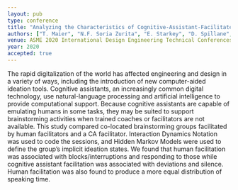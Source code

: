 ```yaml
---
layout: pub
type: conference
title: "Analyzing the Characteristics of Cognitive-Assistant-Facilitated Ideation Groups"
authors: ["T. Maier", "N.F. Soria Zurita", "E. Starkey", "D. Spillane", "J. Menold", "C. McComb"]
venue: ASME 2020 International Design Engineering Technical Conferences and Computers and Information in Engineering Conference
year: 2020
accepted: true
---
```

 The rapid digitalization of the world has affected engineering and design in a variety of ways, including the introduction of new computer-aided ideation tools. Cognitive assistants, an increasingly common digital technology, use natural-language processing and artificial intelligence to provide computational support. Because cognitive assistants are capable of emulating humans in some tasks, they may be suited to support brainstorming activities when trained coaches or facilitators are not available. This study compared co-located brainstorming groups facilitated by human facilitators and a CA facilitator. Interaction Dynamics Notation was used to code the sessions, and Hidden Markov Models were used to define the group’s implicit ideation states. We found that human facilitation was associated with blocks/interruptions and responding to those while cognitive assistant facilitation was associated with deviations and silence. Human facilitation was also found to produce a more equal distribution of speaking time.  
